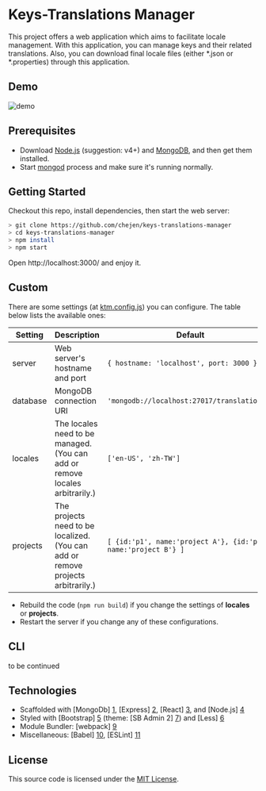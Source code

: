 # Keys-Translations Manager
This project offers a web application which aims to facilitate locale management. With this application, you can manage keys and their related translations. Also, you can download final locale files (either *.json or *.properties) through this application.


## Demo
![demo](https://cloud.githubusercontent.com/assets/14872888/13722929/33d4bd16-e890-11e5-87ea-8809f7a9f81d.gif)


## Prerequisites
* Download [Node.js](https://nodejs.org/en/) (suggestion: v4+) and [MongoDB](https://www.mongodb.org/), and then get them installed.
* Start [mongod](https://docs.mongodb.org/manual/tutorial/manage-mongodb-processes/) process and make sure it's running normally.


## Getting Started
Checkout this repo, install dependencies, then start the web server:
```bash
> git clone https://github.com/chejen/keys-translations-manager
> cd keys-translations-manager
> npm install
> npm start
```
Open http://localhost:3000/ and enjoy it.


## Custom
There are some settings (at [ktm.config.js](./ktm.config.js)) you can configure. The table below lists the available ones:

| **Setting** | **Description** |**Default**|
|----------|-------|---|
|  server  |   Web server's hostname and port    | ```{ hostname: 'localhost', port: 3000 }```  |
|  database  |   MongoDB connection URI    | ```'mongodb://localhost:27017/translationdb'```  |
|  locales  |   The locales need to be managed. (You can add or remove locales arbitrarily.)    | ```['en-US', 'zh-TW']```  |
|  projects  |   The projects need to be localized. (You can add or remove projects arbitrarily.)    | ```[ {id:'p1', name:'project A'}, {id:'p2', name:'project B'} ]```  |

* Rebuild the code (```npm run build```) if you change the settings of **locales** or **projects**.
* Restart the server if you change any of these configurations.


## CLI
to be continued


## Technologies
* Scaffolded with [MongoDb] [1], [Express] [2], [React] [3], and [Node.js] [4]
* Styled with [Bootstrap] [5] (theme: [SB Admin 2] [7]) and [Less] [6]
* Module Bundler: [webpack] [9]
* Miscellaneous: [Babel] [10], [ESLint] [11]


## License
This source code is licensed under the [MIT License](http://www.opensource.org/licenses/MIT).

[1]: https://www.mongodb.org/
[2]: http://expressjs.com/
[3]: https://facebook.github.io/react/
[4]: https://nodejs.org/en/
[5]: http://getbootstrap.com/
[6]: http://lesscss.org/
[7]: http://startbootstrap.com/template-overviews/sb-admin-2/
[8]: http://formatjs.io/react/
[9]: https://webpack.github.io/
[10]: https://babeljs.io/
[11]: http://eslint.org/

